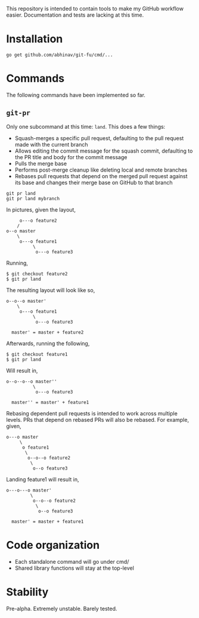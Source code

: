 This repository is intended to contain tools to make my GitHub workflow easier.
Documentation and tests are lacking at this time.

Installation
============

    go get github.com/abhinav/git-fu/cmd/...

Commands
========

The following commands have been implemented so far.

`git-pr`
--------

Only one subcommand at this time: `land`. This does a few things:

-   Squash-merges a specific pull request, defaulting to the pull request made
    with the current branch
-   Allows editing the commit message for the squash commit, defaulting to the
    PR title and body for the commit message
-   Pulls the merge base
-   Performs post-merge cleanup like deleting local and remote branches
-   Rebases pull requests that depend on the merged pull request against its
    base and changes their merge base on GitHub to that branch

```
git pr land
git pr land mybranch
```

In pictures, given the layout,

         o---o feature2
        /
    o--o master
        \
         o---o feature1
              \
               o---o feature3

Running,

    $ git checkout feature2
    $ git pr land

The resulting layout will look like so,

    o--o--o master'
        \
         o---o feature1
              \
               o---o feature3

      master' = master + feature2

Afterwards, running the following,

    $ git checkout feature1
    $ git pr land

Will result in,

    o--o--o--o master''
              \
               o---o feature3

      master'' = master' + feature1

Rebasing dependent pull requests is intended to work across multiple levels.
PRs that depend on rebased PRs will also be rebased. For example, given,

    o---o master
         \
          o feature1
           \
            o--o--o feature2
             \
              o--o feature3

Landing feature1 will result in,

    o---o---o master'
             \
              o--o--o feature2
               \
                o--o feature3

      master' = master + feature1

Code organization
=================

-   Each standalone command will go under cmd/
-   Shared library functions will stay at the top-level

Stability
=========

Pre-alpha. Extremely unstable. Barely tested.
